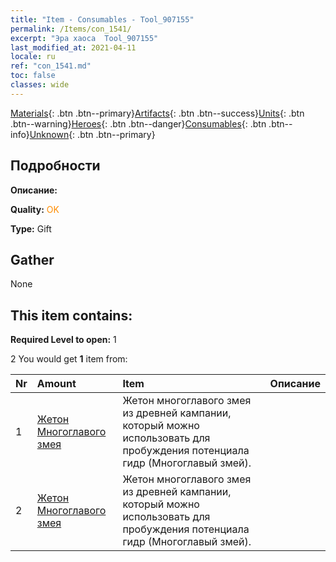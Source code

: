 ```yaml
---
title: "Item - Consumables - Tool_907155"
permalink: /Items/con_1541/
excerpt: "Эра хаоса  Tool_907155"
last_modified_at: 2021-04-11
locale: ru
ref: "con_1541.md"
toc: false
classes: wide
---
```

 [Materials](/ru/Items/){: .btn .btn--primary}[Artifacts](/ru/Items/Artifacts/){: .btn .btn--success}[Units](/ru/Items/Units/){: .btn .btn--warning}[Heroes](/ru/Items/Heroes/){: .btn .btn--danger}[Consumables](/ru/Items/Consumables/){: .btn .btn--info}[Unknown](/ru/Items/Unknown/){: .btn .btn--primary}

## Подробности
 **Описание:** 

 **Quality:** <span style="color: #FF8C00">OK</span>

 **Type:** Gift

## Gather

  None

## This item contains:

 **Required Level to open:** 1

 2 You would get **1** item  from:

  | Nr | Amount |     Item    | Описание |
  |:---|:-------|:------------|:-----------:|
  | 1 | [Жетон Многоглавого змея](/ru/Items/con_997/) | Жетон многоглавого змея из древней кампании, который можно использовать для пробуждения потенциала гидр (Многоглавый змей). | 
  | 2 | [Жетон Многоглавого змея](/ru/Items/con_997/) | Жетон многоглавого змея из древней кампании, который можно использовать для пробуждения потенциала гидр (Многоглавый змей). | 
